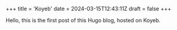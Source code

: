 +++
title = 'Koyeb'
date = 2024-03-15T12:43:11Z
draft = false
+++

Hello, this is the first post of this Hugo blog, hosted on Koyeb.